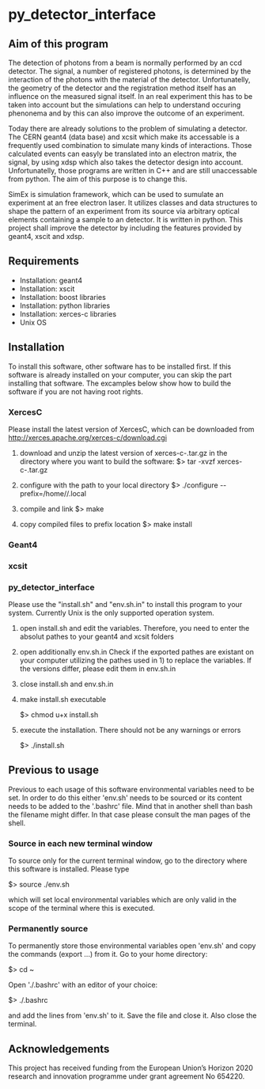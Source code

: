 # py_detector_interface

## Aim of this program

The detection of photons from a beam is normally performed by an ccd detector. The signal, a number of registered photons, is determined by the interaction of the photons with the material of the detector. Unfortunatelly, the geometry of the detector and the registration method itself has an influence on the measured signal itself. In an real experiment this has to be taken into account but the simulations can help to understand occuring phenonema and by this can also improve the outcome of an experiment. 

Today there are already solutions to the problem of simulating a detector. The CERN geant4 (data base) and xcsit which make its accessable is a frequently used combination to simulate many kinds of interactions. Those calculated events can easyly be translated into an electron matrix, the signal,  by using xdsp which also takes the detector design into account. Unfortunatelly, those programs are written in C++ and are still unaccessable from python. The aim of this purpose is to change this.

SimEx is simulation framework, which can be used to sumulate an experiment at an free electron laser. It utilizes classes and data structures to shape the pattern of an experiment from its source via arbitrary optical elements containing a sample to an detector.  It is written in python. This project shall improve the detector by including the features provided by geant4, xscit and xdsp.

## Requirements

- Installation:	geant4
- Installation: xscit
- Installation: boost libraries
- Installation: python libraries
- Installation: xerces-c libraries
- Unix OS

## Installation

To install this software, other software has to be installed first. If this software is already installed on your computer, you can skip the part installing that software. The excamples below show how to build the software if you are not having root rights.

### XercesC 

Please install the latest version of XercesC, which can be downloaded from http://xerces.apache.org/xerces-c/download.cgi

1) download and unzip the latest version of xerces-c-<ver>.tar.gz in the directory where you want to build the software:
	$> tar -xvzf xerces-c-<ver>.tar.gz
	
2) configure with the path to your local directory
	$> ./configure --prefix=/home/<username>/.local
	
3) compile and link
	$> make
	
4) copy compiled files to prefix location
	$> make install

### Geant4

### xcsit

### py_detector_interface


Please use the "install.sh" and "env.sh.in" to install this program to your
system. Currently Unix is the only supported operation system. 

1) open install.sh and edit the variables. Therefore, you need to enter the
    absolut pathes to your geant4 and xcsit folders

2) open additionally env.sh.in Check if the exported pathes are existant on your
	computer utilizing the pathes used in 1) to replace the variables. If the
	versions differ, please edit them in env.sh.in

3) close install.sh and env.sh.in 

4) make install.sh executable
	
	$> chmod u+x install.sh

5) execute the installation. There should not be any warnings or errors
	
	$> ./install.sh

## Previous to usage

Previous to each usage of this software environmental variables need to be set. In order to do this either 'env.sh' needs to be sourced or its content needs to be added to the '.bashrc' file. Mind that in another shell than bash the filename might differ. In that case please consult the man pages of the shell.

### Source in each new terminal window


To source only for the current terminal window, go to the directory where this software is installed. Please type

   $> source ./env.sh

which will set local environmental variables which are only valid in the scope of the terminal where this is executed.

### Permanently source


To permanently store those environmental variables open 'env.sh' and copy the commands (export ...) from it. Go to your home directory:
  
   $> cd ~

Open './.bashrc' with an editor of your choice:

   $> <editor> ./.bashrc
  
and add the lines from 'env.sh' to it. Save the file and close it. Also close the terminal.

## Acknowledgements

This project has received funding from the European Union’s Horizon 2020 research and innovation programme under grant agreement No 654220.
